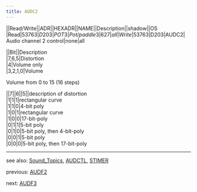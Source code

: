 ```yaml
---
title: AUDC2
---
```

||Read/Write||ADR||HEXADR||NAME||Description||shadow||OS  
|Read|53763|$D203|POT3|Pot/paddle 3|627|all  
|Write|53763|$D203|AUDC2| Audio channel 2 control|none|all  
  
||Bit||Description  
|7,6,5|Distortion  
|4|Volume only  
|3,2,1,0|Volume  
  
Volume from 0 to 15 (16 steps)  
  
||7||6||5||description of distortion  
|1|1|1|rectangular curve  
|1|1|0|4-bit poly  
|1|0|1|rectangular curve  
|1|0|0|17-bit-poly  
|0|1|1|5-bit poly  
|0|1|0|5-bit poly, then 4-bit-poly  
|0|0|1|5-bit poly  
|0|0|0|5-bit poly, then 17-bit-poly  
  
---
  
see also: [Sound_Topics](../Sound_Topics/index.md), [AUDCTL](../AUDCTL/index.md), [STIMER](../KBCODE/index.md)  
  
previous: [AUDF2](../AUDF2/index.md)  
  
next: [AUDF3](../AUDF3/index.md)  
